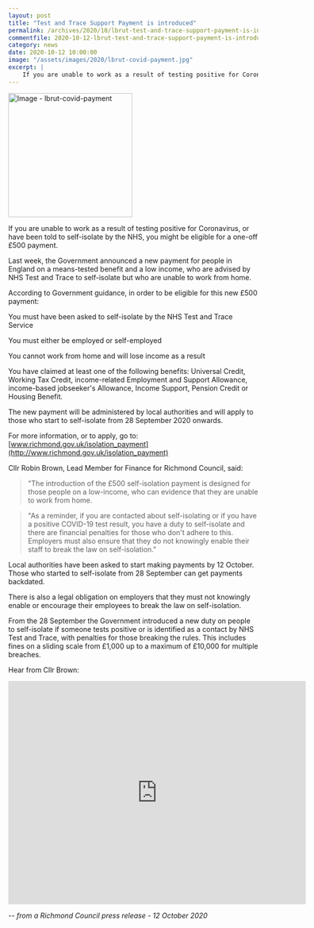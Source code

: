 ```yaml
---
layout: post
title: "Test and Trace Support Payment is introduced"
permalink: /archives/2020/10/lbrut-test-and-trace-support-payment-is-introduced.html
commentfile: 2020-10-12-lbrut-test-and-trace-support-payment-is-introduced
category: news
date: 2020-10-12 10:00:00
image: "/assets/images/2020/lbrut-covid-payment.jpg"
excerpt: |
    If you are unable to work as a result of testing positive for Coronavirus, or have been told to self-isolate by the NHS, you might be eligible for a one-off &pound;500 payment.
---
```

<a href="/assets/images/2020/lbrut-covid-payment.jpg" title="Click for a larger image"><img src="/assets/images/2020/lbrut-covid-payment-thumb.jpg" width="250" alt="Image - lbrut-covid-payment"  class="photo right"/></a>

If you are unable to work as a result of testing positive for Coronavirus, or have been told to self-isolate by the NHS, you might be eligible for a one-off &pound;500 payment.

Last week, the Government announced a new payment for people in England on a means-tested benefit and a low income, who are advised by NHS Test and Trace to self-isolate but who are unable to work from home.

According to Government guidance, in order to be eligible for this new &pound;500 payment:

You must have been asked to self-isolate by the NHS Test and Trace Service

You must either be employed or self-employed

You cannot work from home and will lose income as a result

You have claimed at least one of the following benefits: Universal Credit, Working Tax Credit, income-related Employment and Support Allowance, income-based jobseeker's Allowance, Income Support, Pension Credit or Housing Benefit.

The new payment will be administered by local authorities and will apply to those who start to self-isolate from 28 September 2020 onwards.

For more information, or to apply, go to: [www.richmond.gov.uk/isolation_payment](http://www.richmond.gov.uk/isolation_payment)

Cllr Robin Brown, Lead Member for Finance for Richmond Council, said:

> "The introduction of the &pound;500 self-isolation payment is designed for those people on a low-income, who can evidence that they are unable to work from home.

> "As a reminder, if you are contacted about self-isolating or if you have a positive COVID-19 test result, you have a duty to self-isolate and there are financial penalties for those who don't adhere to this. Employers must also ensure that they do not knowingly enable their staff to break the law on self-isolation."

Local authorities have been asked to start making payments by 12 October. Those who started to self-isolate from 28 September can get payments backdated.

There is also a legal obligation on employers that they must not knowingly enable or encourage their employees to break the law on self-isolation.

From the 28 September the Government introduced a new duty on people to self-isolate if someone tests positive or is identified as a contact by NHS Test and Trace, with penalties for those breaking the rules. This includes fines on a sliding scale from &pound;1,000 up to a maximum of &pound;10,000 for multiple breaches.

Hear from Cllr Brown:

<iframe width="600" height="450" src="https://www.youtube-nocookie.com/embed/82XZbZOQXwg?rel=0" frameborder="0" allowfullscreen></iframe>


<cite>-- from a Richmond Council press release - 12 October 2020</cite>
